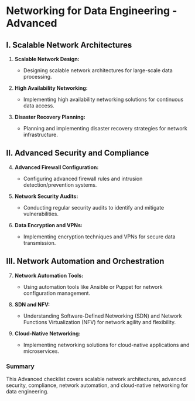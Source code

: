 # Networking for Data Engineering - Advanced

## I. Scalable Network Architectures

1. **Scalable Network Design:**
   - Designing scalable network architectures for large-scale data processing.

2. **High Availability Networking:**
   - Implementing high availability networking solutions for continuous data access.

3. **Disaster Recovery Planning:**
   - Planning and implementing disaster recovery strategies for network infrastructure.

## II. Advanced Security and Compliance

4. **Advanced Firewall Configuration:**
   - Configuring advanced firewall rules and intrusion detection/prevention systems.

5. **Network Security Audits:**
   - Conducting regular security audits to identify and mitigate vulnerabilities.

6. **Data Encryption and VPNs:**
   - Implementing encryption techniques and VPNs for secure data transmission.

## III. Network Automation and Orchestration

7. **Network Automation Tools:**
   - Using automation tools like Ansible or Puppet for network configuration management.

8. **SDN and NFV:**
   - Understanding Software-Defined Networking (SDN) and Network Functions Virtualization (NFV) for network agility and flexibility.

9. **Cloud-Native Networking:**
    - Implementing networking solutions for cloud-native applications and microservices.

### Summary

This Advanced checklist covers scalable network architectures, advanced security, compliance, network automation, and cloud-native networking for data engineering.
